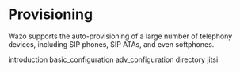 # Provisioning

Wazo supports the auto-provisioning of a large number of telephony
<span data-role="ref">devices</span>, including SIP phones, SIP ATAs,
and even softphones.

<div class="toctree">

introduction basic\_configuration adv\_configuration directory jitsi

</div>

